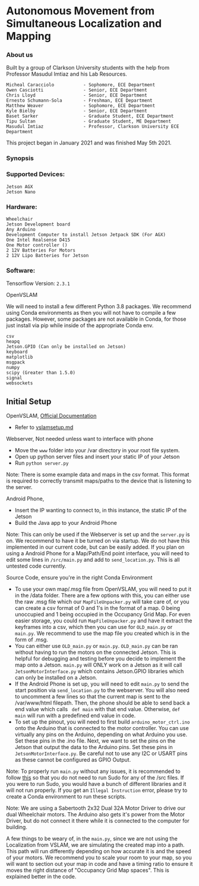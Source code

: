 # Autonomous Movement from Simultaneous Localization and Mapping


### About us

Built by a group of Clarkson University students with the help from Professor Masudul Imtiaz and his Lab Resources. 

```
Micheal Caracciolo           - Sophomore, ECE Department
Owen Casciotti               - Senior, ECE Department
Chris Lloyd                  - Senior, ECE Department
Ernesto Schumann-Sola        - Freshman, ECE Department
Matthew Weaver               - Sophomore, ECE Department
Kyle Bielby                  - Senior, ECE Department
Baset Sarker                 - Graduate Student, ECE Department
Tipu Sultan                  - Graduate Student, ME Department
Masudul Imtiaz               - Professor, Clarkson University ECE Department
```

This project began in January 2021 and was finished May 5th 2021. 

### Synopsis



### Supported Devices:

```
Jetson AGX
Jetson Nano
```
 ### Hardware:
```
Wheelchair
Jetson Development board
Any Arduino
Development Computer to install Jetson Jetpack SDK (For AGX)
One Intel Realsense D415
One Motor controller ()
2 12V Batteries For Motors
2 12V Lipo Batteries for Jetson
```

### Software:

Tensorflow Version: ```2.3.1```

OpenVSLAM

We will need to install a few different Python 3.8 packages. We recommend using Conda environments as then you will not have to compile a few packages.  However, some packages are not available in Conda, for those just install via pip while inside of the appropriate Conda env. 

```
csv
heapq
Jetson.GPIO (Can only be installed on Jetson)
keyboard
matplotlib
msgpack
numpy
scipy (Greater than 1.5.0)
signal
websockets
```



## Initial Setup

OpenVSLAM, [Official Documentation](https://openvslam-community.readthedocs.io/_/downloads/en/latest/pdf/)

* Refer to [vslamsetup.md](https://github.com/michealcarac/VSLAM-Mapping/blob/main/vslamsetup.md)



Webserver, Not needed unless want to interface with phone

* Move the ```www``` folder into your /var directory in your root file system. 
* Open up python server files and insert your static IP of your Jetson 
* Run ```python server.py```

Note: There is some example data and maps in the csv format. This format is required to correctly transmit maps/paths to the device that is listening to the server.



Android Phone,

* Insert the IP wanting to connect to, in this instance, the static IP of the Jetson
* Build the Java app to your Android Phone

Note: This can only be used if the Webserver is set up and the ```server.py``` is on. We recommend to have it be turned on via startup. We do not have this implemented in our current code, but can be easily added. If you plan on using a Android Phone for a Map/Path/End point interface, you will need to edit some lines in ```/src/main.py``` and add to ```send_location.py```. This is all untested code currently. 



Source Code, ensure you're in the right Conda Environment

* To use your own map/.msg file from OpenVSLAM, you will need to put it in the /data folder. There are a few options with this, you can either use the raw .msg file which our ```MapFileUnpacker.py``` will take care of, or you can create a csv format of 0 and 1's in the format of a map. 0 being unoccupied and 1 being occupied in the Occupancy Grid Map. For even easier storage, you could run ```MapFileUnpacker.py``` and have it extract the keyframes into a csv, which then you can use for ```OLD_main.py``` or ```main.py```. We recommend to use the map file you created which is in the form of .msg. 
* You can either use ```OLD_main.py``` or ```main.py```. ```OLD_main.py``` can be ran without having to run the motors on the connected Jetson. This is helpful for debugging and testing before you decide to implement the map onto a Jetson. ```main.py``` will ONLY work on a Jetson as it will call ```JetsonMotorInterface.py``` which contains Jetson.GPIO libraries which can only be installed on a Jetson.
* If the Android Phone is set up, you will need to edit ```main.py``` to send the start position via ```send_location.py``` to the webserver. You will also need to uncomment a few lines so that the current map is sent to the /var/www/html filepath. Then, the phone should be able to send back a end value which calls ``` def main``` with that end value. Otherwise, ```def main``` will run with a predefined end value in code. 
* To set up the pinout, you will need to first build ```arduino_motor_ctrl.ino``` onto the Arduino that is connected to the motor controller. You can use virtually any pins on the Arduino, depending on what Arduino you use. Set these pins in the .ino file. Next, we want to set the pins on the Jetson that output the data to the Arduino pins. Set these pins in ```JetsonMotorInterface.py```. Be careful not to use any I2C or USART pins as these cannot be configured as GPIO Output. 

Note: To properly run ```main.py``` without any issues, it is recommended to follow [this](https://github.com/NVIDIA/jetson-gpio#setting-user-permissions) so that you do not need to run Sudo for any of the /src files. If you were to run Sudo, you would have a bunch of different libraries and it will not run properly. If you get an ```Illegal Instruction``` error, please try to create a Conda environment to run these scripts. 

Note: We are using a Sabertooth 2x32 Dual 32A Motor Driver to drive our dual Wheelchair motors. The Arduino also gets it's power from the Motor Driver, but do not connect it there while it is connected to the computer for building. 

A few things to be weary of, in the ```main.py```, since we are not using the Localization from VSLAM, we are simulating the created map into a path. This path will run differently depending on how accurate it is and the speed of your motors. We recommend you to scale your room to your map, so you will want to section out your map in code and have a timing ratio to ensure it moves the right distance of "Occupancy Grid Map spaces". This is explained better in the code. 












